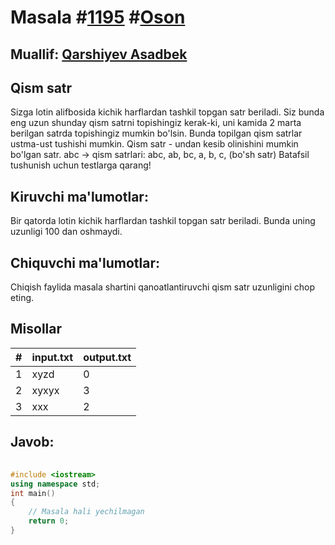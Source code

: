 
<h1>Masala #<a href="https://robocontest.uz/tasks/1195">1195</a> #<a href="https://robocontest.uz/tasks?category=1">Oson</a></h1>
<h2> Muallif: <a href="https://robocontest.uz/profile/asadbek">Qarshiyev Asadbek</a></h2>
<h2>Qism satr</h2>
<p>Sizga lotin alifbosida kichik harflardan tashkil topgan satr beriladi. Siz bunda eng uzun shunday qism satrni topishingiz kerak-ki, uni kamida 2 marta berilgan satrda topishingiz mumkin bo'lsin. Bunda topilgan qism satrlar ustma-ust tushishi mumkin.
Qism satr - undan kesib olinishini mumkin bo'lgan satr.
abc → qism satrlari: abc, ab, bc, a, b, c, (bo'sh satr)
Batafsil tushunish uchun testlarga qarang!</p>
<h2>Kiruvchi ma'lumotlar:</h2>
<p>Bir qatorda lotin kichik harflardan tashkil topgan satr beriladi. Bunda uning uzunligi 100 dan oshmaydi.</p>
<h2>Chiquvchi ma'lumotlar:</h2>
<p>Chiqish faylida masala shartini qanoatlantiruvchi qism satr uzunligini chop eting.</p>
<h2>Misollar</h2>
<table>
    <thead>
        <tr>
            <th>#</th>
            <th>input.txt</th>
            <th>output.txt</th>
        </tr>
    </thead>
    <tbody>
            <tr>
                <td>1</td>
                <td>xyzd</td>
                <td>0</td>
            </tr>
            <tr>
                <td>2</td>
                <td>xyxyx</td>
                <td>3</td>
            </tr>
            <tr>
                <td>3</td>
                <td>xxx</td>
                <td>2</td>
            </tr>
    </tbody>
    </table>
    
<h2>Javob:</h2>

######
```cpp
#include <iostream>
using namespace std;
int main()
{
    // Masala hali yechilmagan
    return 0;
}
```

